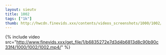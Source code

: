 ```yaml
--- 
layout: sieutv
title: 1002
tags: ["1k"]
thumb: http://hwcdn.finevids.xxx/contents/videos_screenshots/1000/1002/preview.mp4.jpg
---
```

{% include video src="http://www.finevids.xxx/get_file/1/b6835272e7d3d4b6813d8c90b90c33f4/1000/1002/1002.mp4/" %} 
